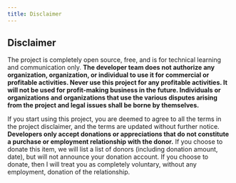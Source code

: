 ```yaml
---
title: Disclaimer
---
```


## Disclaimer

The project is completely open source, free, and is for technical learning and communication only. **The developer team does not authorize any organization, organization, or individual to use it for commercial or profitable activities. Never use this project for any profitable activities. It will not be used for profit-making business in the future. Individuals or organizations and organizations that use the various disputes arising from the project and legal issues shall be borne by themselves.**

If you start using this project, you are deemed to agree to all the terms in the project disclaimer, and the terms are updated without further notice. **Developers only accept donations or appreciations that do not constitute a purchase or employment relationship with the donor.** If you choose to donate this item, we will list a list of donors (including donation amount, date), but will not announce your donation account. If you choose to donate, then I will treat you as completely voluntary, without any employment, donation of the relationship.